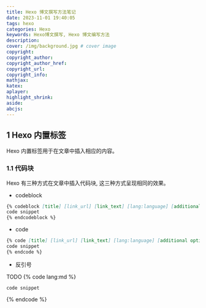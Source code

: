 ```yaml
---
title: Hexo 博文撰写方法笔记
date: 2023-11-01 19:40:05
tags: hexo
categories: Hexo
keywords: Hexo博文撰写, Hexo 博文编写方法
description:
cover: /img/background.jpg # cover image
copyright:
copyright_author:
copyright_author_href:
copyright_url:
copyright_info:
mathjax:
katex:
aplayer:
highlight_shrink:
aside:
abcjs:
---
```


## 1 Hexo 内置标签

Hexo 内置标签用于在文章中插入相应的内容。

### 1.1 代码块
Hexo 有三种方式在文章中插入代码块, 这三种方式呈现相同的效果。

- codeblock

``` md
{% codeblock [title] [link_url] [link_text] [lang:language] [additional options] %}
code snippet
{% endcodeblock %}
```
- code

``` md
{% code [title] [link_url] [link_text] [lang:language] [additional options] %}
code snippet
{% endcode %}
```

- 反引号

TODO
{% code lang:md %}
``` [language] [title] [link_url] [link_text] 
code snippet
```
{% endcode %}

